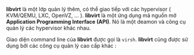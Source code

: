 **libvirt** là một lớp quản lý thêm, có thể giao tiếp với các hypervisor ( KVM/QEMU, LXC, OpenVZ, ... ). **libvirt** là một ứng dụng mã nguồn mở **Application Programming Interface (API)**. Nó là một deamon và công cụ quản lý các hypervisor khác nhau. 

Giao diện command line của **libvirt** được gọi là ``virsh``. **libvirt** cũng được sử dụng bởi các công cụ quản lý cao cấp khác : 

<img src="">
